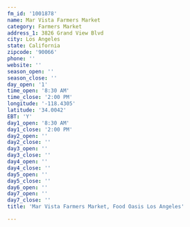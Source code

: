 ```yaml
---
fm_id: '1001878'
name: Mar Vista Farmers Market
category: Farmers Market
address_1: 3826 Grand View Blvd
city: Los Angeles
state: California
zipcode: '90066'
phone: ''
website: ''
season_open: ''
season_close: ''
day_open: '1'
time_open: '8:30 AM'
time_close: '2:00 PM'
longitude: '-118.4305'
latitude: '34.0042'
EBT: 'Y'
day1_open: '8:30 AM'
day1_close: '2:00 PM'
day2_open: ''
day2_close: ''
day3_open: ''
day3_close: ''
day4_open: ''
day4_close: ''
day5_open: ''
day5_close: ''
day6_open: ''
day7_open: ''
day7_close: ''
title: 'Mar Vista Farmers Market, Food Oasis Los Angeles'

---
```

